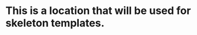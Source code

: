 This is a location that will be used for skeleton templates.
============================================================
